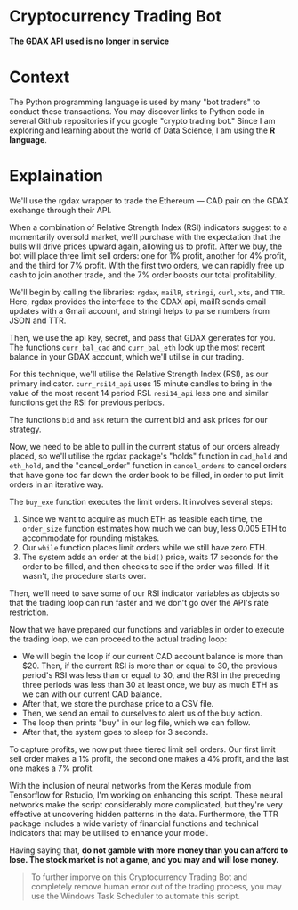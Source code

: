 # Cryptocurrency Trading Bot
**The GDAX API used is no longer in service**

# Context
The Python programming language is used by many "bot traders" to conduct these transactions. You may discover links to Python code in several Github repositories if you google "crypto trading bot." Since I am exploring and learning about the world of Data Science, I am using the **R language**.

# Explaination
We'll use the rgdax wrapper to trade the Ethereum — CAD pair on the GDAX exchange through their API. <br>

When a combination of Relative Strength Index (RSI) indicators suggest to a momentarily oversold market, we'll purchase with the expectation that the bulls will drive prices upward again, allowing us to profit. After we buy, the bot will place three limit sell orders: one for 1% profit, another for 4% profit, and the third for 7% profit. With the first two orders, we can rapidly free up cash to join another trade, and the 7% order boosts our total profitability. <br>

We'll begin by calling the libraries: <code>rgdax</code>, <code>mailR</code>, <code>stringi</code>, <code>curl</code>, <code>xts</code>, and <code>TTR</code>. <br>
Here, rgdax provides the interface to the GDAX api, mailR sends email updates with a Gmail account, and stringi helps to parse numbers from JSON and TTR.  <br>

Then, we use the api key, secret, and pass that GDAX generates for you. The functions <code>curr_bal_cad</code> and <code>curr_bal_eth</code> look up the most recent balance in your GDAX account, which we'll utilise in our trading. <br>

For this technique, we'll utilise the Relative Strength Index (RSI), as our primary indicator. <code>curr_rsi14_api</code> uses 15 minute candles to bring in the value of the most recent 14 period RSI. <code>resi14_api</code> less one and similar functions get the RSI for previous periods. <br>

The functions <code>bid</code> and <code>ask</code> return the current bid and ask prices for our strategy. <br>

Now, we need to be able to pull in the current status of our orders already placed, so we'll utilise the rgdax package's "holds" function in <code>cad_hold</code> and <code>eth_hold</code>, and the "cancel_order" function in <code>cancel_orders</code> to cancel orders that have gone too far down the order book to be filled, in order to put limit orders in an iterative way. <br>

The <code>buy_exe</code> function executes the limit orders. It involves several steps: <br>
1. Since we want to acquire as much ETH as feasible each time, the <code>order_size</code> function estimates how much we can buy, less 0.005 ETH to accommodate for rounding mistakes.
2. Our <code>while</code> function places limit orders while we still have zero ETH.
3. The system adds an order at the <code>bid()</code> price, waits 17 seconds for the order to be filled, and then checks to see if the order was filled. If it wasn't, the procedure starts over. <br>

Then, we'll need to save some of our RSI indicator variables as objects so that the trading loop can run faster and we don't go over the API's rate restriction. <br>

Now that we have prepared our functions and variables in order to execute the trading loop, we can proceed to the actual trading loop:

* We will begin the loop if our current CAD account balance is more than $20. Then, if the current RSI is more than or equal to 30, the previous period's RSI was less than or equal to 30, and the RSI in the preceding three periods was less than 30 at least once, we buy as much ETH as we can with our current CAD balance. <br>
* After that, we store the purchase price to a CSV file. <br>
* Then, we send an email to ourselves to alert us of the buy action.
* The loop then prints "buy" in our log file, which we can follow.
* After that, the system goes to sleep for 3 seconds. <br>

To capture profits, we now put three tiered limit sell orders. Our first limit sell order makes a 1% profit, the second one makes a 4% profit, and the last one makes a 7% profit. <br>

With the inclusion of neural networks from the Keras module from Tensorflow for Rstudio, I'm working on enhancing this script. These neural networks make the script considerably more complicated, but they're very effective at uncovering hidden patterns in the data. Furthermore, the TTR package includes a wide variety of financial functions and technical indicators that may be utilised to enhance your model. <br>

Having saying that, **do not gamble with more money than you can afford to lose. The stock market is not a game, and you may and will lose money.**

> To further imporve on this Cryptocurrency Trading Bot and completely remove human error out of the trading process, you may use the Windows Task Scheduler to automate this script. 
